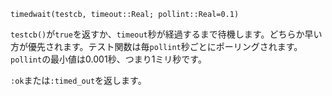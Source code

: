 ```
timedwait(testcb, timeout::Real; pollint::Real=0.1)
```

`testcb()`が`true`を返すか、`timeout`秒が経過するまで待機します。どちらか早い方が優先されます。テスト関数は毎`pollint`秒ごとにポーリングされます。`pollint`の最小値は0.001秒、つまり1ミリ秒です。

`:ok`または`:timed_out`を返します。
